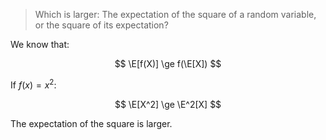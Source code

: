 > Which is larger: The expectation of the square of a random variable, or the
> square of its expectation?

We know that:

$$ \E[f(X)] \ge f(\E[X]) $$

If $f(x) = x^2$:

$$ \E[X^2] \ge \E^2[X] $$

The expectation of the square is larger.
